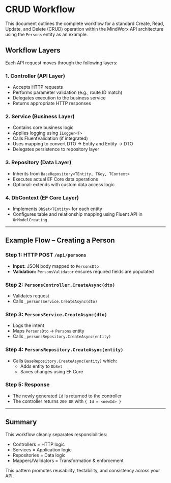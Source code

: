 # CRUD Workflow

This document outlines the complete workflow for a standard Create, Read, Update, and Delete (CRUD) operation within the MindWorx API architecture using the `Persons` entity as an example.

## Workflow Layers

Each API request moves through the following layers:

### 1. Controller (API Layer)

- Accepts HTTP requests
- Performs parameter validation (e.g., route ID match)
- Delegates execution to the business service
- Returns appropriate HTTP responses

### 2. Service (Business Layer)

- Contains core business logic
- Applies logging using `ILogger<T>`
- Calls FluentValidation (if integrated)
- Uses mapping to convert DTO → Entity and Entity → DTO
- Delegates persistence to repository layer

### 3. Repository (Data Layer)

- Inherits from `BaseRepository<TEntity, TKey, TContext>`
- Executes actual EF Core data operations
- Optional: extends with custom data access logic

### 4. DbContext (EF Core Layer)

- Implements `DbSet<TEntity>` for each entity
- Configures table and relationship mapping using Fluent API in `OnModelCreating`

---

## Example Flow – Creating a Person

### Step 1: HTTP POST `/api/persons`

- **Input:** JSON body mapped to `PersonsDto`
- **Validation:** `PersonsValidator` ensures required fields are populated

### Step 2: `PersonsController.CreateAsync(dto)`

- Validates request
- Calls `_personsService.CreateAsync(dto)`

### Step 3: `PersonsService.CreateAsync(dto)`

- Logs the intent
- Maps `PersonsDto` → `Persons` entity
- Calls `_personsRepository.CreateAsync(entity)`

### Step 4: `PersonsRepository.CreateAsync(entity)`

- Calls `BaseRepository.CreateAsync(entity)` which:
  - Adds entity to `DbSet`
  - Saves changes using EF Core

### Step 5: Response

- The newly generated `Id` is returned to the controller
- The controller returns `200 OK` with `{ Id = <newId> }`

---

## Summary

This workflow cleanly separates responsibilities:

- Controllers = HTTP logic
- Services = Application logic
- Repositories = Data logic
- Mappers/Validators = Transformation & enforcement

This pattern promotes reusability, testability, and consistency across your API.
